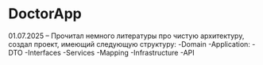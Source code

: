 # DoctorApp
01.07.2025 – Прочитал немного литературы про чистую архитектуру, создал проект, имеющий следующую структуру: 
-Domain
-Application:
	-DTO
	-Interfaces
	-Services
	-Mapping
-Infrastructure
-API

 
